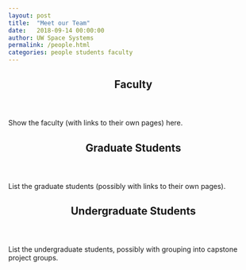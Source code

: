 ```yaml
---
layout: post
title:  "Meet our Team"
date:   2018-09-14 00:00:00
author: UW Space Systems
permalink: /people.html
categories: people students faculty
---
```

<!-- <span class="image featured"><img src="/images/pic01.jpg" alt=""></span> -->

<section class="wrapper style2">
	<div class="row half">
		<div class="31-2u">
			<header>
				<h2> <strong>Faculty</strong> </h2>
			</header>
			<p>Show the faculty (with links to their own pages) here.</p>
		</div>
	</div>			
</section>
<section class="wrapper style3">
	<!-- <div class="row half"> -->
		<div class="31-2u">
			<header> 
				<h2> 
					<strong> Graduate Students </strong> 
				</h2> 
			</header>
			<p> List the graduate students (possibly with links to their own pages). </p>
		</div>
	<!-- </div> -->
</section>
<section class="wrapper style3">
	<div class="31-2u">
		<header> <h2> <strong> Undergraduate Students </strong></h2></header>
			<p> List the undergraduate students, possibly with grouping into capstone project groups.</p>
	</div>
</section>

